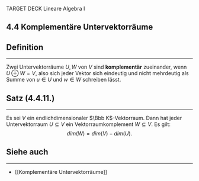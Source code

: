 TARGET DECK
Lineare Algebra I

4.4 Komplementäre Untervektorräume
--
## Definition
***
Zwei Untervektorräume $U,W$ von $V$ sind **komplementär** zueinander, wenn $U \oplus W = V$, also sich jeder Vektor sich eindeutig und nicht mehrdeutig als Summe von $u\in U$ und $w\in W$ schreiben lässt.
## Satz (4.4.11.)
***
Es sei $V$ ein endlichdimensionaler $\Bbb K$-Vektorraum. Dann hat jeder Untervektorraum $U \subseteq V$ ein Vektorraumkomplement $W\subseteq V$. Es gilt:
$$dim(W) = dim(V)-dim(U).$$
## Siehe auch
***
* [[Komplementäre Untervektorräume]]
<!--ID: 1709384076030-->
